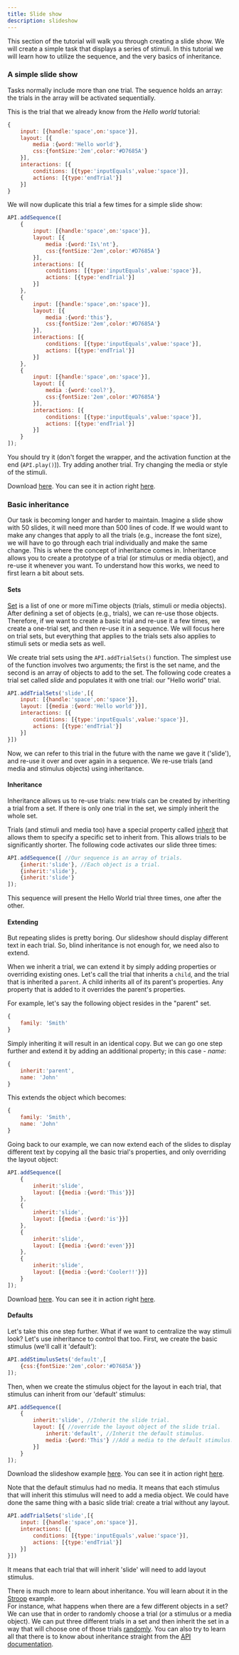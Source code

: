 ```yaml
---
title: Slide show
description: slideshow
---
```


This section of the tutorial will walk you through creating a slide show. We will create a simple task that displays a series of stimuli. 
In this tutorial we will learn how to utilize the sequence, and the very basics of inheritance.

### A simple slide show
Tasks normally include more than one trial. 
The sequence holds an array: the trials in the array will be activated sequentially.

This is the trial that we already know from the *Hello world* tutorial:

```javascript
{
	input: [{handle:'space',on:'space'}],
	layout: [{
		media :{word:'Hello world'},
		css:{fontSize:'2em',color:'#D7685A'}
	}],
	interactions: [{
		conditions: [{type:'inputEquals',value:'space'}],
		actions: [{type:'endTrial'}]
	}]
}
```

We will now duplicate this trial a few times for a simple slide show:

```javascript
API.addSequence([
	{
		input: [{handle:'space',on:'space'}],
		layout: [{
			media :{word:'Is\'nt'},
			css:{fontSize:'2em',color:'#D7685A'}
		}],
		interactions: [{
			conditions: [{type:'inputEquals',value:'space'}],
			actions: [{type:'endTrial'}]
		}]
	},
	{
		input: [{handle:'space',on:'space'}],
		layout: [{
			media :{word:'this'},
			css:{fontSize:'2em',color:'#D7685A'}
		}],
		interactions: [{
			conditions: [{type:'inputEquals',value:'space'}],
			actions: [{type:'endTrial'}]
		}]
	},
	{
		input: [{handle:'space',on:'space'}],
		layout: [{
			media :{word:'cool?'},
			css:{fontSize:'2em',color:'#D7685A'}
		}],
		interactions: [{
			conditions: [{type:'inputEquals',value:'space'}],
			actions: [{type:'endTrial'}]
		}]
	}
]);
```

You should try it (don't forget the wrapper, and the activation function at the end (`API.play()`)). Try adding another trial. Try changing the media or style of the stimuli.

Download [here](slideshow1.js). You can see it in action right [here](./slideshow1Play.html).

### Basic inheritance
Our task is becoming longer and harder to maintain. Imagine a slide show with 50 slides, it will need more than 500 lines of code. If we would want to make any changes that apply to all the trials (e.g., increase the font size), we will have to go through each trial individually and make the same change. This is where the concept of inheritance comes in. Inheritance allows you to create a prototype of a trial (or stimulus or media object), and re-use it whenever you want. To understand how this works, we need to first learn a bit about sets.

#### **Sets**
[Set](./API.html#sets) is a list of one or more miTime objects (trials, stimuli or media objects). After defining a set of objects (e.g., trials), we can re-use those objects. Therefore, if we want to create a basic trial and re-use it a few times, we create a one-trial set, and then re-use it in a sequence. We will focus here on trial sets, but everything that applies to the trials sets also applies to stimuli sets or media sets as well.

We create trial sets using the `API.addTrialSets()` function. The simplest use of the function involves two arguments; the first is the set name, and the second is an array of objects to add to the set. The following code creates a trial set called *slide* and populates it with one trial: our "Hello world" trial.

```javascript
API.addTrialSets('slide',[{
	input: [{handle:'space',on:'space'}],
	layout: [{media :{word:'Hello world'}}],
	interactions: [{
		conditions: [{type:'inputEquals',value:'space'}],
		actions: [{type:'endTrial'}]
	}]
}])
```

Now, we can refer to this trial in the future with the name we gave it ('slide'), and re-use it over and over again in a sequence. We re-use trials (and media and stimulus objects) using inheritance.

#### **Inheritance**
Inheritance allows us to re-use trials: new trials can be created by inheriting a trial from a set. If there is only one trial in the set, we simply inherit the whole set.

Trials (and stimuli and media too) have a special property called [inherit](./API.html#inheriting) that allows them to specify a specific set to inherit from. This allows trials to be significantly shorter. The following code activates our slide three times:

```javascript
API.addSequence([ //Our sequence is an array of trials.
	{inherit:'slide'}, //Each object is a trial. 
	{inherit:'slide'},
	{inherit:'slide'}
]);
```
This sequence will present the Hello World trial three times, one after the other.

#### **Extending**
But repeating slides is pretty boring. Our slideshow should display different text in each trial. So, blind inheritance is not enough for, we need also to extend.

When we inherit a trial, we can extend it by simply adding properties or overriding existing ones. Let's call the trial that inherits a `child`, and the trial that is inherited a `parent`. A child inherits all of its parent's properties. Any property that is added to it overrides the parent's properties.

For example, let's say the following object resides in the "parent" set.

```javascript
{
	family: 'Smith'
}
```

Simply inheriting it will result in an identical copy. But we can go one step further and extend it by adding an additional property; in this case - *name*:

```javascript
{
	inherit:'parent',
	name: 'John'
}
```

This extends the object which becomes:

```javascript
{
	family: 'Smith',
	name: 'John'
}
```

Going back to our example, we can now extend each of the slides to display different text by copying all the basic trial's properties, and only overriding the layout object:

```javascript
API.addSequence([
	{
		inherit:'slide',
		layout: [{media :{word:'This'}}]
	},
	{
		inherit:'slide',
		layout: [{media :{word:'is'}}]
	},
	{
		inherit:'slide',
		layout: [{media :{word:'even'}}]
	},
	{
		inherit:'slide',
		layout: [{media :{word:'Cooler!!'}}]
	}
]);
```

Download [here](slideshow2.js). You can see it in action right [here](slideshow2Play.html).

#### **Defaults**
Let's take this one step further. What if we want to centralize the way stimuli look? Let's use inheritance to control that too. First, we create the basic stimulus (we'll call it 'default'):

```javascript
API.addStimulusSets('default',[
	{css:{fontSize:'2em',color:'#D7685A'}}
]);
```

Then, when we create the stimulus object for the layout in each trial, that stimulus can inherit from our 'default' stimulus:

```javascript
API.addSequence([
	{
		inherit:'slide', //Inherit the slide trial.
		layout: [{ //override the layout object of the slide trial.
			inherit:'default', //Inherit the default stimulus.
			media :{word:'This'} //Add a media to the default stimulus.
		}]
	}
]);
```
Download the slideshow example [here](slideshow3.js). You can see it in action right [here](slideshow3Play.html).

Note that the default stimulus had no media. It means that each stimulus that will inherit this stimulus will need to add a media object. We could have done the same thing with a basic slide trial: create a trial without any layout. 
```javascript
API.addTrialSets('slide',[{
	input: [{handle:'space',on:'space'}],
	interactions: [{
		conditions: [{type:'inputEquals',value:'space'}],
		actions: [{type:'endTrial'}]
	}]
}])
```
It means that each trial that will inherit 'slide' will need to add layout stimulus. 

There is much more to learn about inheritance. You will learn about it in the [Stroop](./stroop-setupDocco.html) example.  
For instance, what happens when there are a few different objects in a set? We can use that in order to randomly choose a trial (or a stimulus or a media object). We can put three different trials in a set and then inherit the set in a way that will choose one of those trials [randomly](./stroop-inheritanceDocco.html). 
You can also try to learn all that there is to know about inheritance straight from the [API documentation](./API.html#inheritance).

